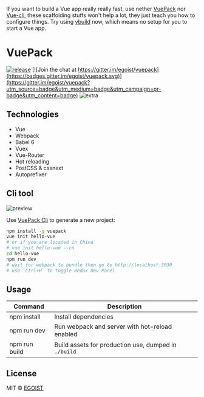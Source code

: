 If you want to build a Vue app really really fast, use nether [VuePack](https://github.com/egoist/vuepack) nor  [Vue-cli](https://github.com/vuejs/vue-cli), these scaffolding stuffs won't help a lot, they just teach you how to configure things. Try using [vbuild](https://github.com/egoist/vbuild) now, which means no setup for you to start a Vue app.

# VuePack

[![release](https://img.shields.io/github/release/egoist/vuepack.svg)](https://github.com/egoist/vuepack/releases)
[![Join the chat at https://gitter.im/egoist/vuepack](https://badges.gitter.im/egoist/vuepack.svg)](https://gitter.im/egoist/vuepack?utm_source=badge&utm_medium=badge&utm_campaign=pr-badge&utm_content=badge)
![extra](https://img.shields.io/badge/actively%20maintained-yes-ff69b4.svg)

## Technologies

- Vue
- Webpack
- Babel 6
- Vuex
- Vue-Router
- Hot reloading
- PostCSS & cssnext
- Autoprefixer

## Cli tool

![preview](http://ww4.sinaimg.cn/large/a15b4afegw1eynsfgjmlqj20qo0f0wgu)

Use [VuePack Cli](https://github.com/egoist/vuepack-cli) to generate a new project:

```bash
npm install -g vuepack
vue init hello-vue
# or if you are located in China
# vue init hello-vue --cn
cd hello-vue
npm run dev
# wait for webpack to bundle then go to http://localhost:3030
# use `Ctrl+H` to toggle Redux Dev Panel
```

## Usage

|Command|Description|
|---|---|
|npm install|Install dependencies|
|npm run dev|Run webpack and server with hot-reload enabled|
|npm run build|Build assets for production use, dumped in `./build`|

## License

MIT &copy; [EGOIST](https://github.com/egoist)
